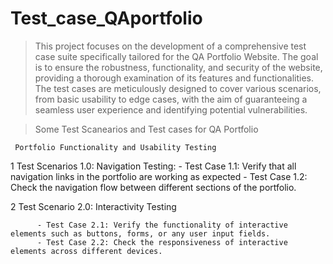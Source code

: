 # Test_case_QAportfolio
>This project focuses on the development of a comprehensive test case suite specifically tailored for the QA Portfolio Website. 
>The goal is to ensure the robustness, functionality, and security of the website, providing a thorough examination of its features and functionalities.
>The test cases are meticulously designed to cover various scenarios, from basic usability to edge cases, with the aim of guaranteeing
>a seamless user experience and identifying potential vulnerabilities.

> Some Test Scanearios and Test cases for QA Portfolio

  
     Portfolio Functionality and Usability Testing 
   1 Test Scenarios 1.0: Navigation Testing:
        - Test Case 1.1: Verify that all navigation links in the portfolio are working as expected
        - Test Case 1.2: Check the navigation flow between different sections of the portfolio.
               
         

 
   2 Test Scenario 2.0:  Interactivity Testing</h>
     	
          -	Test Case 2.1: Verify the functionality of interactive elements such as buttons, forms, or any user input fields.
          - Test Case 2.2: Check the responsiveness of interactive elements across different devices. 
     
     
